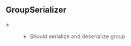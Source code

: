 <h2>GroupSerializer</h2>
> <ul>
<blockquote><li>Should serialize and deserialize group</li>
</blockquote><blockquote></ul></blockquote>
